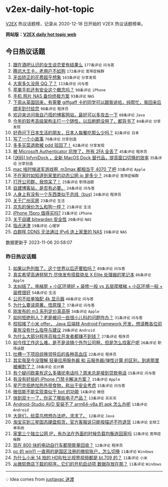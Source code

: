 # v2ex-daily-hot-topic

[V2EX](https://www.v2ex.com/) 热议话题榜，记录从 2020-12-18 日开始的 V2EX 热议话题榜单。

**网站版：[V2EX daily hot topic web](https://boojack.github.io/v2ex-daily-hot-topic-web/)**

## 今日热议话题

<!-- TODAY BEGIN -->

1. [跟在酒吧认识的女生谈恋爱有结果么](https://www.v2ex.com/t/989062) `177条评论` `问与答`
1. [腾讯大王卡，老用户不如狗](https://www.v2ex.com/t/988953) `172条评论` `宽带症候群`
1. [牙齿矫正的花费超乎想象](https://www.v2ex.com/t/988911) `163条评论` `分享发现`
1. [大家多久没用 QQ 了？](https://www.v2ex.com/t/988914) `113条评论` `问与答`
1. [苹果手机还有安全这个概念吗？](https://www.v2ex.com/t/989176) `98条评论` `iPhone`
1. [手机 照片 NAS 备份终极方案](https://www.v2ex.com/t/988912) `93条评论` `NAS`
1. [下周从英国回来，有需要 giffgaff 卡的同学可以跟我说哈，纯帮忙，我回来后顺丰到付给您](https://www.v2ex.com/t/988928) `90条评论` `程序员`
1. [欢迎来访问我自己搭的博客网站，最好可以多攻击一下](https://www.v2ex.com/t/989189) `88条评论` `Java`
1. [今年的软考高级架构主打一个随性，以后刷题没用了，都背书了](https://www.v2ex.com/t/988906) `84条评论` `分享发现`
1. [好奇问下日本生活的朋友，日本人每餐吃那么少吗？](https://www.v2ex.com/t/988915) `82条评论` `日本`
1. [写了一个小故事](https://www.v2ex.com/t/988903) `70条评论` `分享创造`
1. [多多买菜退款被 pdd 驳回了！](https://www.v2ex.com/t/988922) `62条评论` `分享发现`
1. [被 Microsoft Authenticator 坑惨了，所有 2FA 全丢了](https://www.v2ex.com/t/989278) `45条评论` `程序员`
1. [[送码] InfyniDock ，全新 MacOS Dock 替代品，提高窗口切换的效率](https://www.v2ex.com/t/989225) `35条评论` `分享创造`
1. [mac 啥时候进军游戏啊, m3max 都相当于 4070 了吧](https://www.v2ex.com/t/989234) `33条评论` `Apple`
1. [不在家时如知道到家里的动态公网 ip 是多少？](https://www.v2ex.com/t/989169) `26条评论` `宽带症候群`
1. [打开公司群，我惊呆了！](https://www.v2ex.com/t/989194) `25条评论` `职场话题`
1. [自建博客站，是否有必要。](https://www.v2ex.com/t/988945) `24条评论` `问与答`
1. [人身上有没有一个东西类似于总线（bus)](https://www.v2ex.com/t/988941) `24条评论` `程序员`
1. [关于广州买房](https://www.v2ex.com/t/989095) `23条评论` `生活`
1. [京东的保价怎么和狗一样？](https://www.v2ex.com/t/989182) `21条评论` `生活`
1. [iPhone 15pro 值得买吗?](https://www.v2ex.com/t/989097) `21条评论` `iPhone`
1. [关于自建 bitwarden 安全性](https://www.v2ex.com/t/989195) `20条评论` `NAS`
1. [指点迷津](https://www.v2ex.com/t/989177) `19条评论` `心理学`
1. [白群晖 DDNS 无法通过 IPv6 连上家里的 NAS](https://www.v2ex.com/t/989030) `19条评论` `NAS`

数据更新于 2023-11-06 20:58:07

<!-- TODAY END -->

### 昨日热议话题

<!-- YESTERDAY BEGIN -->

1. [如果以色列胜了，这个世界以后还要脸吗？](https://www.v2ex.com/t/988846) `89条评论` `问与答`
1. [真实希望高通努努力 尽快发布搭载骁龙 X Elite 处理器的笔记本](https://www.v2ex.com/t/988772) `86条评论` `Apple`
1. [太纠结了，电梯房 + 小区环境好 + 装修一般 vs 五层爬楼梯 + 小区环境一般 + 装修很好](https://www.v2ex.com/t/988783) `54条评论` `生活`
1. [公司不给单独配 4k 显示器](https://www.v2ex.com/t/988731) `48条评论` `问与答`
1. [为什么要读原著、悟原理？](https://www.v2ex.com/t/988761) `37条评论` `问与答`
1. [刚发布的 m3 系列定价真高呀](https://www.v2ex.com/t/988750) `34条评论` `Apple`
1. [如何拒绝别人？老是被问一些很小儿科的问题咋办？](https://www.v2ex.com/t/988785) `31条评论` `问与答`
1. [校招接了小米 offer， Java 后端转 Android Framework 开发，想请教各位前辈有没有什么指导与建议](https://www.v2ex.com/t/988753) `29条评论` `Android`
1. [为什么大部分程序员独立开发者都赚不到钱？](https://www.v2ex.com/t/988828) `27条评论` `程序员`
1. [如今找工作这么难，是不是该搞个外包公司啊，但是怎么找客户呢](https://www.v2ex.com/t/988737) `26条评论` `职场话题`
1. [吐槽一下项目组换领导后的各种高血压](https://www.v2ex.com/t/988758) `22条评论` `程序员`
1. [其实我至今没理解 轻量应用服务器 和 云服务器/弹性计算 的区别，到底那里被阉割了？](https://www.v2ex.com/t/988852) `20条评论` `云计算`
1. [有个疑问欧美有这么多骚扰电话吗？周末总是接到贷款电话](https://www.v2ex.com/t/988832) `15条评论` `问与答`
1. [有没有好些的 iPhone 门禁卡解决方案？](https://www.v2ex.com/t/988816) `15条评论` `Apple`
1. [星巴克拒绝加热外带食物，称出于安全考虑](https://www.v2ex.com/t/988768) `15条评论` `问与答`
1. [微信能不能实现类似于 bot 的功能](https://www.v2ex.com/t/988885) `14条评论` `微信`
1. [快到双十一了，你买了哪些电子产品？](https://www.v2ex.com/t/988872) `13条评论` `买买买`
1. [Android-Studio AVD 安装不了 arm64-v8a 的 apk 怎么办呢](https://www.v2ex.com/t/988794) `13条评论` `Android`
1. [大哥们，给菜鸟想想办法吧，求求了。](https://www.v2ex.com/t/988843) `12条评论` `Java`
1. [淘宝买到三星固态硬盘假货，官方客服说只能按描述不符退货](https://www.v2ex.com/t/988824) `12条评论` `全球工单系统`
1. [家里三个独立公网 IP，有办法在外面的时候负载均衡连回家吗](https://www.v2ex.com/t/988822) `12条评论` `宽带症候群`
1. [现在 800 块的电动自行车都带能量回收？](https://www.v2ex.com/t/988751) `12条评论` `程序员`
1. [pc 的 win11 一直用的是国区注册的微软账户，怎么切换](https://www.v2ex.com/t/988871) `11条评论` `Windows`
1. [为什么小米 14 拍的 HDR/杜比视界视频都是 bt.709 的？](https://www.v2ex.com/t/988853) `11条评论` `小米`
1. [从微软商店下载的程序，它们的开机启动项 数据存放在那？](https://www.v2ex.com/t/988841) `11条评论` `Windows`

<!-- YESTERDAY END -->

---

💡 Idea comes from [justjavac 迷渡](https://github.com/justjavac/)
